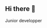 ## Hi there 👋

<!--
**xSaberZ81/xSaberZ81** is a ✨ _special_ ✨ repository because its `README.md` (this file) appears on your GitHub profile.

Here are some ideas to get you started:

- 🔭 I’m currently working on ...
- 🌱 I’m currently learning ...
- 👯 I’m looking to collaborate on ...
- 🤔 I’m looking for help with ...
- 💬 Ask me about ...
- 📫 How to reach me: ...
- 😄 Pronouns: ...
- ⚡ Fun fact: ...
-->

Junior developper

<p align='center'>
   <a href="![xSaberZ81's Stats](https://github-readme-stats.vercel.app/api?username=xSaberZ81&theme=vue-dark&show_icons=true&hide_border=true&count_private=true)">
</p>

<div align="center" style="margin: 40px 0">
   <a href="![xSaberZ81's Top Languages](https://github-readme-stats.vercel.app/api/top-langs/?username=xSaberZ81&theme=vue-dark&show_icons=true&hide_border=true&layout=compact)">
   </a>
</div>

